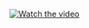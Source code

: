 [![Watch the video](https://img.youtube.com/vi/wpTRd5V1lG0/maxresdefault.jpg)](https://youtu.be/wpTRd5V1lG0)
